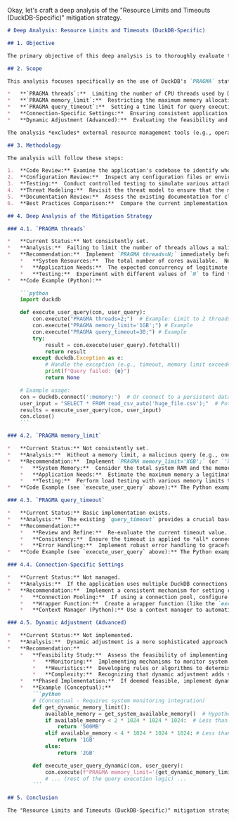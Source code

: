 Okay, let's craft a deep analysis of the "Resource Limits and Timeouts (DuckDB-Specific)" mitigation strategy.

```markdown
# Deep Analysis: Resource Limits and Timeouts (DuckDB-Specific)

## 1. Objective

The primary objective of this deep analysis is to thoroughly evaluate the effectiveness and completeness of the "Resource Limits and Timeouts" mitigation strategy as applied to a DuckDB-based application.  We aim to identify potential gaps, weaknesses, and areas for improvement in the current implementation, ultimately enhancing the application's resilience against Denial of Service (DoS) attacks.  This analysis will also provide concrete recommendations for strengthening the strategy.

## 2. Scope

This analysis focuses specifically on the use of DuckDB's `PRAGMA` statements for resource management and timeout configuration.  It covers:

*   **`PRAGMA threads`:**  Limiting the number of CPU threads used by DuckDB.
*   **`PRAGMA memory_limit`:**  Restricting the maximum memory allocation for DuckDB.
*   **`PRAGMA query_timeout`:**  Setting a time limit for query execution.
*   **Connection-Specific Settings:**  Ensuring consistent application of these settings across all DuckDB connections.
*   **Dynamic Adjustment (Advanced):**  Evaluating the feasibility and benefits of dynamically adjusting resource limits.

The analysis *excludes* external resource management tools (e.g., operating system-level resource limits, containerization limits) unless they directly interact with the DuckDB configuration.  It also excludes other DuckDB security features not directly related to resource limits and timeouts.

## 3. Methodology

The analysis will follow these steps:

1.  **Code Review:** Examine the application's codebase to identify where and how DuckDB connections are established and how `PRAGMA` statements are (or are not) used.  This will pinpoint areas of missing implementation.
2.  **Configuration Review:**  Inspect any configuration files or environment variables that might influence DuckDB's behavior.
3.  **Testing:**  Conduct controlled testing to simulate various attack scenarios (e.g., large, complex queries; numerous concurrent connections) and observe the application's behavior under stress.  This will validate the effectiveness of the implemented limits.
4.  **Threat Modeling:**  Revisit the threat model to ensure that the mitigation strategy adequately addresses the identified DoS threats related to DuckDB resource exhaustion.
5.  **Documentation Review:**  Assess the existing documentation for clarity and completeness regarding the implemented resource limits and their intended purpose.
6.  **Best Practices Comparison:**  Compare the current implementation against DuckDB's recommended best practices and security guidelines.

## 4. Deep Analysis of the Mitigation Strategy

### 4.1. `PRAGMA threads`

*   **Current Status:** Not consistently set.
*   **Analysis:**  Failing to limit the number of threads allows a malicious query to potentially consume all available CPU cores, starving other processes on the system (including other parts of the application or other applications entirely).  This is a classic DoS vector.  The severity depends on the system's overall workload and the number of cores available.  A system with few cores is more vulnerable.
*   **Recommendation:**  Implement `PRAGMA threads=N;` immediately before executing any user-supplied query.  The value of `N` should be determined based on:
    *   **System Resources:**  The total number of cores available.  Never set `N` to the total number of cores; leave some for the operating system and other processes.
    *   **Application Needs:**  The expected concurrency of legitimate queries.
    *   **Testing:**  Experiment with different values of `N` to find the optimal balance between performance and resource protection.  A good starting point might be `N = (Total Cores / 2) - 1`, but this should be adjusted based on testing.
*   **Code Example (Python):**

    ```python
    import duckdb

    def execute_user_query(con, user_query):
        con.execute("PRAGMA threads=2;")  # Example: Limit to 2 threads
        con.execute("PRAGMA memory_limit='1GB';") # Example
        con.execute("PRAGMA query_timeout=30;") # Example
        try:
            result = con.execute(user_query).fetchall()
            return result
        except duckdb.Exception as e:
            # Handle the exception (e.g., timeout, memory limit exceeded)
            print(f"Query failed: {e}")
            return None

    # Example usage:
    con = duckdb.connect(':memory:')  # Or connect to a persistent database
    user_input = "SELECT * FROM read_csv_auto('huge_file.csv');"  # Potentially dangerous query
    results = execute_user_query(con, user_input)
    con.close()
    ```

### 4.2. `PRAGMA memory_limit`

*   **Current Status:** Not consistently set.
*   **Analysis:**  Without a memory limit, a malicious query (e.g., one that attempts to load a massive dataset or performs a very large join) can cause DuckDB to consume all available system memory.  This leads to out-of-memory (OOM) errors, potentially crashing the application or even the entire system.  This is a highly effective DoS attack.
*   **Recommendation:**  Implement `PRAGMA memory_limit='XGB';` (or `'XMB'`) before executing user-supplied queries.  The value of `X` should be carefully chosen:
    *   **System Memory:**  Consider the total system RAM and the memory requirements of other processes.
    *   **Application Needs:**  Estimate the maximum memory a legitimate query might reasonably require.
    *   **Testing:**  Perform load testing with various memory limits to determine a safe and effective value.  Start with a relatively low value and gradually increase it until you find a good balance.
*   **Code Example (see `execute_user_query` above):** The Python example above demonstrates setting the memory limit.

### 4.3. `PRAGMA query_timeout`

*   **Current Status:** Basic implementation exists.
*   **Analysis:**  The existing `query_timeout` provides a crucial baseline defense against long-running queries.  However, it's important to ensure it's set appropriately and consistently.  A timeout that's too long might still allow a DoS attack to succeed, while a timeout that's too short might interrupt legitimate queries.
*   **Recommendation:**
    *   **Review and Refine:**  Re-evaluate the current timeout value.  Is it based on testing and analysis of typical query execution times?  Consider a shorter timeout if feasible.
    *   **Consistency:**  Ensure the timeout is applied to *all* connections and *all* user-supplied queries.
    *   **Error Handling:**  Implement robust error handling to gracefully handle `duckdb.Exception` when the timeout is triggered.  This should include logging the event and potentially notifying administrators.  The application should *not* crash when a query times out.
*   **Code Example (see `execute_user_query` above):** The Python example above demonstrates setting the query timeout.

### 4.4. Connection-Specific Settings

*   **Current Status:** Not managed.
*   **Analysis:**  If the application uses multiple DuckDB connections (e.g., for different users or different tasks), failing to set resource limits on *each* connection creates a vulnerability.  A malicious user could exploit a connection without limits, even if other connections are properly configured.
*   **Recommendation:**  Implement a consistent mechanism for setting resource limits on *every* DuckDB connection.  This could involve:
    *   **Connection Pooling:**  If using a connection pool, configure the pool to automatically set the `PRAGMA` statements when a connection is created or checked out.
    *   **Wrapper Function:**  Create a wrapper function (like the `execute_user_query` example above) that handles connection creation and `PRAGMA` setting, ensuring consistency.
    *   **Context Manager (Python):** Use a context manager to automatically set and reset the `PRAGMA` settings for each connection.

### 4.5. Dynamic Adjustment (Advanced)

*   **Current Status:** Not implemented.
*   **Analysis:**  Dynamic adjustment is a more sophisticated approach that can optimize resource utilization and improve resilience.  For example, if the system is under heavy load, the application could temporarily reduce the `memory_limit` or `threads` for new DuckDB connections.
*   **Recommendation:**
    *   **Feasibility Study:**  Assess the feasibility of implementing dynamic adjustment.  This requires:
        *   **Monitoring:**  Implementing mechanisms to monitor system resource usage (CPU, memory).
        *   **Heuristics:**  Developing rules or algorithms to determine when and how to adjust the resource limits.
        *   **Complexity:**  Recognizing that dynamic adjustment adds significant complexity to the application.
    *   **Phased Implementation:**  If deemed feasible, implement dynamic adjustment in phases, starting with simple heuristics and gradually increasing complexity.
    *   **Example (Conceptual):**
        ```python
        # (Conceptual - Requires system monitoring integration)
        def get_dynamic_memory_limit():
            available_memory = get_system_available_memory()  # Hypothetical function
            if available_memory < 2 * 1024 * 1024 * 1024:  # Less than 2GB available
                return '500MB'
            elif available_memory < 4 * 1024 * 1024 * 1024: # Less than 4GB available
                return '1GB'
            else:
                return '2GB'

        def execute_user_query_dynamic(con, user_query):
            con.execute(f"PRAGMA memory_limit='{get_dynamic_memory_limit()}';")
            # ... (rest of the query execution logic) ...
        ```

## 5. Conclusion

The "Resource Limits and Timeouts (DuckDB-Specific)" mitigation strategy is essential for protecting a DuckDB-based application from DoS attacks.  The current implementation has significant gaps, particularly in the consistent application of `PRAGMA threads` and `PRAGMA memory_limit`, and the management of connection-specific settings.  By implementing the recommendations outlined in this analysis, the application's security posture can be significantly improved.  Dynamic adjustment, while more complex, offers the potential for further optimization and resilience.  Regular review and testing of these settings are crucial to maintain their effectiveness.